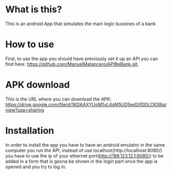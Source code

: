 # What is this?
This is an android App that simulates the main logic bussines of a bank

# How to use
First, to use the app you should have previously set it up an API you can find here: https://github.com/ManuelMatancero/APIBeBank.git.

# APK download 
This is the URL where you can download the APK: https://drive.google.com/file/d/1KDAAXYUoM1vL4sM5UD5ed2jfDDLCKSBq/view?usp=sharing 

# Installation 
In order to install the app you have to have an android emulator in the same computer you run the API, instead of use localhost(http://localhost:8080/) you have to use the ip of your ethernet port(http://198.123.12.1:8080/) to be added in a form that is gonna be shown in the login part once the app is opened and you try to log in.
